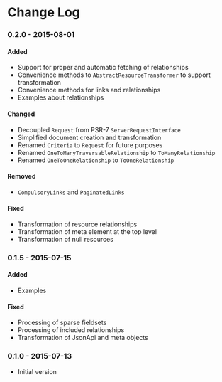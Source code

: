 # Change Log

### 0.2.0 - 2015-08-01

#### Added
- Support for proper and automatic fetching of relationships
- Convenience methods to ``AbstractResourceTransformer`` to support transformation
- Convenience methods for links and relationships
- Examples about relationships

#### Changed
- Decoupled ``Request`` from PSR-7 ``ServerRequestInterface``
- Simplified document creation and transformation
- Renamed ``Criteria`` to ``Request`` for future purposes
- Renamed ``OneToManyTraversableRelationship`` to ``ToManyRelationship``
- Renamed ``OneToOneRelationship`` to ``ToOneRelationship``

#### Removed
- ``CompulsoryLinks`` and ``PaginatedLinks``

#### Fixed
- Transformation of resource relationships
- Transformation of meta element at the top level
- Transformation of null resources

### 0.1.5 - 2015-07-15

#### Added
- Examples

#### Fixed
- Processing of sparse fieldsets
- Processing of included relationships
- Transformation of JsonApi and meta objects

### 0.1.0 - 2015-07-13
- Initial version
